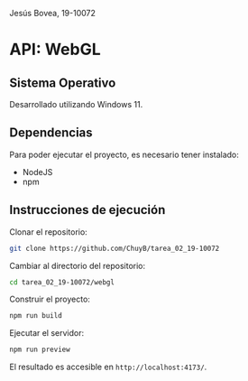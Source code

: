 Jesús Bovea,
19-10072

# API: WebGL

## Sistema Operativo

Desarrollado utilizando Windows 11.

## Dependencias

Para poder ejecutar el proyecto, es necesario tener instalado:
- NodeJS
- npm

## Instrucciones de ejecución

Clonar el repositorio:
```sh
git clone https://github.com/ChuyB/tarea_02_19-10072
```

Cambiar al directorio del repositorio:
```sh
cd tarea_02_19-10072/webgl
```

Construir el proyecto:
```sh
npm run build
```

Ejecutar el servidor:
```sh
npm run preview
```

El resultado es accesible en `http://localhost:4173/`.

